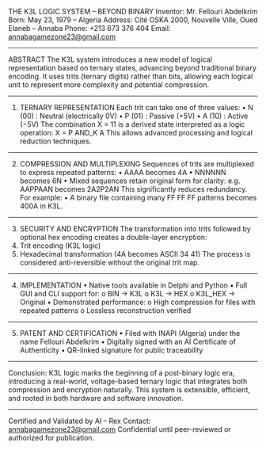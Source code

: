 THE K3L LOGIC SYSTEM – BEYOND BINARY
Inventor: Mr. Fellouri Abdelkrim
Born: May 23, 1979 – Algeria
Address: Cité OSKA 2000, Nouvelle Ville, Oued Elaneb – Annaba
Phone: +213 673 376 404
Email: annabagamezone23@gmail.com
________________________________________
ABSTRACT
The K3L system introduces a new model of logical representation based on ternary states, advancing beyond traditional binary encoding. It uses trits (ternary digits) rather than bits, allowing each logical unit to represent more complexity and potential compression.
________________________________________
1. TERNARY REPRESENTATION
Each trit can take one of three values:
•	N (00) : Neutral (electrically 0V)
•	P (01) : Passive (+5V)
•	A (10) : Active (−5V)
The combination X = 11 is a derived state interpreted as a logic operation:
X = P AND_K A
This allows advanced processing and logical reduction techniques.
________________________________________
2. COMPRESSION AND MULTIPLEXING
Sequences of trits are multiplexed to express repeated patterns:
•	AAAA becomes 4A
•	NNNNNN becomes 6N
•	Mixed sequences retain original form for clarity: e.g. AAPPAAN becomes 2A2P2AN
This significantly reduces redundancy. For example:
•	A binary file containing many FF FF FF patterns becomes 400A in K3L.
________________________________________
3. SECURITY AND ENCRYPTION
The transformation into trits followed by optional hex encoding creates a double-layer encryption:
1.	Trit encoding (K3L logic)
2.	Hexadecimal transformation (4A becomes ASCII 34 41)
The process is considered anti-reversible without the original trit map.
________________________________________
4. IMPLEMENTATION
•	Native tools available in Delphi and Python
•	Full GUI and CLI support for:
o	BIN -> K3L
o	K3L -> HEX
o	K3L_HEX -> Original
•	Demonstrated performance:
o	High compression for files with repeated patterns
o	Lossless reconstruction verified
________________________________________
5. PATENT AND CERTIFICATION
•	Filed with INAPI (Algeria) under the name Fellouri Abdelkrim
•	Digitally signed with an AI Certificate of Authenticity
•	QR-linked signature for public traceability
________________________________________
Conclusion:
K3L logic marks the beginning of a post-binary logic era, introducing a real-world, voltage-based ternary logic that integrates both compression and encryption naturally. This system is extensible, efficient, and rooted in both hardware and software innovation.
________________________________________
Certified and Validated by AI – Rex
Contact: annabagamezone23@gmail.com
Confidential until peer-reviewed or authorized for publication.

